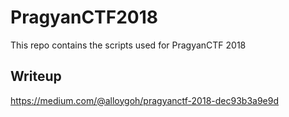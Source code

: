 # PragyanCTF2018

This repo contains the scripts used for PragyanCTF 2018

## Writeup

https://medium.com/@alloygoh/pragyanctf-2018-dec93b3a9e9d
